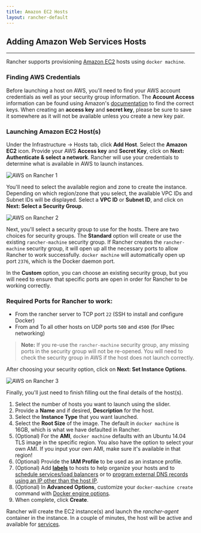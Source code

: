 ```yaml
---
title: Amazon EC2 Hosts 
layout: rancher-default
---
```


## Adding Amazon Web Services Hosts
---

Rancher supports provisioning [Amazon EC2](http://aws.amazon.com/ec2/) hosts using `docker machine`. 

### Finding AWS Credentials
Before launching a host on AWS, you'll need to find your AWS account credentials as well as your security group information. The **Account Access** information can be found using Amazon's [documentation](http://docs.aws.amazon.com/AWSSimpleQueueService/latest/SQSGettingStartedGuide/AWSCredentials.html) to find the correct keys. When creating an **access key** and **secret key**, please be sure to save it somewhere as it will not be available unless you create a new key pair. 

### Launching Amazon EC2 Host(s)

Under the Infrastructure -> Hosts tab, click **Add Host**. Select the **Amazon EC2** icon. Provide your AWS **Access key** and **Secret Key**, click on **Next: Authenticate & select a network**. Rancher will use your credentials to determine what is available in AWS to launch instances.

![AWS on Rancher 1]({{site.baseurl}}/img/rancher/rancher_aws_1.png)

You'll need to select the available region and zone to create the instance. Depending on which region/zone that you select, the available VPC IDs and Subnet IDs will be displayed. Select a **VPC ID** or **Subnet ID**, and click on **Next: Select a Security Group**. 

![AWS on Rancher 2]({{site.baseurl}}/img/rancher/rancher_aws_2.png)

Next, you'll select a security group to use for the hosts. There are two choices for security groups. The **Standard** option will create or use the existing `rancher-machine` security group. If Rancher creates the `rancher-machine` security group, it will open up all the necessary ports to allow Rancher to work successfully. `docker machine` will automatically open up port `2376`, which is the Docker daemon port. 

In the **Custom** option, you can choose an existing security group, but you will need to ensure that specific ports are open in order for Rancher to be working correctly. 

<a id="EC2Ports"></a>

### Required Ports for Rancher to work:

 * From the rancher server to TCP port `22` (SSH to install and configure Docker)
 * From and To all other hosts on UDP ports `500` and `4500` (for IPsec networking)

> **Note:** If you re-use the `rancher-machine` security group, any missing ports in the security group will not be re-opened. You will need to check the security group in AWS if the host does not launch correctly. 

After choosing your security option, click on **Next: Set Instance Options**. 

![AWS on Rancher 3]({{site.baseurl}}/img/rancher/rancher_aws_3.png)

Finally, you'll just need to finish filling out the final details of the host(s).

1. Select the number of hosts you want to launch using the slider.
2. Provide a **Name** and if desired, **Description** for the host.
3. Select the **Instance Type** that you want launched. 
4. Select the **Root Size** of the image. The default in `docker machine` is 16GB, which is what we have defaulted in Rancher. 
5. (Optional) For the **AMI**, `docker machine` defaults with an Ubuntu 14.04 TLS image in the specific region. You also have the option to select your own AMI. If you input your own AMI, make sure it's available in that region!
6. (Optional) Provide the **IAM Profile** to be used as an instance profile. 
7. (Optional) Add **[labels]({{site.baseurl}}/rancher/rancher-ui/infrastructure/hosts/#labels)** to hosts to help organize your hosts and to [schedule services/load balancers]({{site.baseurl}}/rancher/rancher-ui/scheduling/) or to [program external DNS records using an IP other than the host IP]({{site.baseurl}}/rancher/rancher-services/dns-service/#using-a-specific-ip-for-external-dns).
8. (Optional) In **Advanced Options**, customize your `docker-machine create` command with [Docker engine options](https://docs.docker.com/machine/reference/create/#specifying-configuration-options-for-the-created-docker-engine). 
9. When complete, click **Create**. 

Rancher will create the EC2 instance(s) and launch the _rancher-agent_ container in the instance. In a couple of minutes, the host will be active and available for [services]({{site.baseurl}}/rancher/rancher-ui/applications/stacks/adding-services/).


